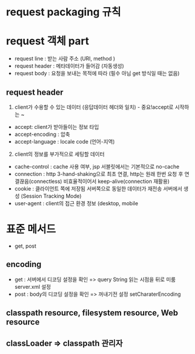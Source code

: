 # request packaging 규칙

# request 객체 part
- request line : 받는 사람 주소 (URI, method )
- request header : 메타데이터가 들어감 (자동생성)
- request body : 요청을 보내는 목적에 따라 (필수 아님 get 방식일 때는 없음)

## request header
1. client가 수용할 수 있는 데이터 (응답데이터 헤더와 일치) - 중요!accept로 시작하는 ~ 
- accept: client가 받아들이는 정보 타입
- accept-encoding : 압축
- accept-language : locale code (언어-지역)

2. client의 정보를 부가적으로 세팅할 데이터
- cache-control : cache 사용 여부, jsp 서블릿에서는 기본적으로 no-cache
- connection : http 3-hand-shaking으로 최초 연결, http는 원래 한번 요청 후 연결끊음(connectless) 비효율적이어서 keep-alive(connection 재활용)
- cookie : 클라이언트 쪽에 저장됨 서버쪽으로 동일한 데이터가 재전송 서버에서 생성 (Session Tracking Mode) 
- user-agent : client의 접근 환경 정보 (desktop, mobile

# 표준 메서드
- get, post

## encoding
- get : 서버에서 디코딩 설정을 확인 => query String 읽는 시점을 뒤로 미룸 server.xml 설정
- post : body의 디코딩 설정을 확인 => 꺼내기전 설정 setCharaterEncoding


## classpath resource, filesystem resource, Web resource

## classLoader => classpath 관리자
